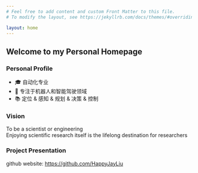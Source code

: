 ```yaml
---
# Feel free to add content and custom Front Matter to this file.
# To modify the layout, see https://jekyllrb.com/docs/themes/#overriding-theme-defaults

layout: home
---
```

## Welcome to my Personal Homepage
### Personal Profile
- 🎓 自动化专业  
- 💼 专注于机器人和智能驾驶领域  
- 📚 定位 & 感知 & 规划 & 决策 & 控制

### Vision
To be a scientist or engineering\
Enjoying scientific research itself is the lifelong destination for researchers

### Project Presentation
github website: https://github.com/HappyJayLiu